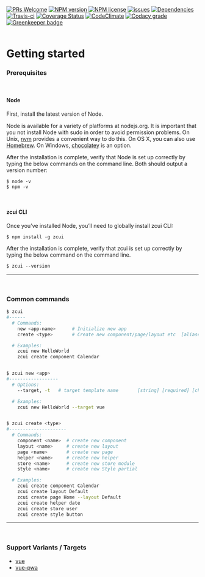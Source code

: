 [![PRs Welcome](https://img.shields.io/badge/PRs-welcome-brightgreen.svg?style=flat-square)](http://makeapullrequest.com)
[![NPM version](http://img.shields.io/npm/v/zcui.svg?style=flat-square)](https://www.npmjs.org/package/zcui)
[![NPM license](http://img.shields.io/npm/l/zcui.svg?style=flat-square)](https://github.com/ZoomCar/zcui/blob/master/LICENSE)
[![issues](https://img.shields.io/github/issues/zoomcar/zcui.svg?style=flat-square)](https://github.com/ZoomCar/zcui/issues)
[![Dependencies](https://david-dm.org/zoomcar/zcui/status.svg?style=flat-square)](https://david-dm.org/zoomcar/zcui)
[![Travis-ci](https://img.shields.io/travis/ZoomCar/zcui.svg?style=flat-square)](https://travis-ci.org/ZoomCar/zcui)
[![Coverage Status](https://img.shields.io/coveralls/hamidraza/zcui.svg?style=flat-square)](https://coveralls.io/github/hamidraza/zcui?branch=master)
[![CodeClimate](https://img.shields.io/codeclimate/github/ZoomCar/zcui.svg?style=flat-square)](https://codeclimate.com/github/ZoomCar/zcui)
[![Codacy grade](https://img.shields.io/codacy/grade/ecf827bd9c5b417981b102dcf74e1e54.svg?style=flat-square)](https://www.codacy.com/app/hamidraza/zcui/dashboard)
[![Greenkeeper badge](https://badges.greenkeeper.io/hamidraza/zcui.svg)](https://greenkeeper.io/)
<br><br>



# Getting started
### Prerequisites
<br>

#### Node

First, install the latest version of Node.

Node is available for a variety of platforms at nodejs.org. It is important that you not install Node with sudo in order to avoid permission problems. On Unix, [nvm](https://github.com/creationix/nvm) provides a convenient way to do this. On OS X, you can also use [Homebrew](https://brew.sh/). On Windows, [chocolatey](https://chocolatey.org/) is an option.

After the installation is complete, verify that Node is set up correctly by typing the below commands on the command line. Both should output a version number:

```
$ node -v
$ npm -v
```
<br>

#### zcui CLI

Once you’ve installed Node, you’ll need to globally install zcui CLI:

```
$ npm install -g zcui
```
After the installation is complete, verify that zcui is set up correctly by typing the below command on the command line.
```
$ zcui --version
```

---
<br>

### Common commands

``` bash
$ zcui
#------
  # Commands:
    new <app-name>      # Initialize new app                           [aliases: n, init]
    create <type>       # Create new component/page/layout etc  [aliases: generate, c, g]

  # Examples:
    zcui new HelloWorld
    zcui create component Calendar


$ zcui new <app>
#------------------
  # Options:
    --target, -t   # target template name       [string] [required] [choices: "vue"]

  # Examples:
    zcui new HelloWorld --target vue


$ zcui create <type>
#---------------------
  # Commands:
    component <name>  # create new component
    layout <name>     # create new layout
    page <name>       # create new page
    helper <name>     # create new helper
    store <name>      # create new store module
    style <name>      # create new Style partial

  # Examples:
    zcui create component Calendar
    zcui create layout Default
    zcui create page Home --layout Default
    zcui create helper date
    zcui create store user
    zcui create style button
```

---
<br>

### Support Variants / Targets
- [vue](https://github.com/hamidraza/zcui-vue "zcui vue")
- [vue-pwa](https://github.com/hamidraza/zcui-vue-pwa "zcui vue-pwa")


